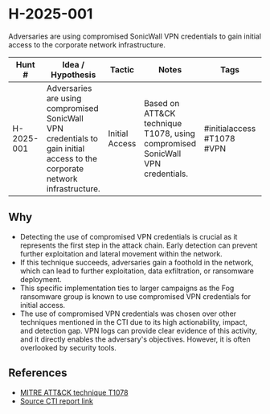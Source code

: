 # H-2025-001
Adversaries are using compromised SonicWall VPN credentials to gain initial access to the corporate network infrastructure.

| Hunt #       | Idea / Hypothesis                                                      | Tactic         | Notes                                      | Tags                           | Submitter                                   |
|--------------|-------------------------------------------------------------------------|----------------|--------------------------------------------|--------------------------------|---------------------------------------------|
| H-2025-001    | Adversaries are using compromised SonicWall VPN credentials to gain initial access to the corporate network infrastructure. | Initial Access | Based on ATT&CK technique T1078, using compromised SonicWall VPN credentials. | #initialaccess #T1078 #VPN | [hearth-auto-intel](https://github.com/THORCollective/HEARTH) |

## Why
- Detecting the use of compromised VPN credentials is crucial as it represents the first step in the attack chain. Early detection can prevent further exploitation and lateral movement within the network.
- If this technique succeeds, adversaries gain a foothold in the network, which can lead to further exploitation, data exfiltration, or ransomware deployment.
- This specific implementation ties to larger campaigns as the Fog ransomware group is known to use compromised VPN credentials for initial access.
- The use of compromised VPN credentials was chosen over other techniques mentioned in the CTI due to its high actionability, impact, and detection gap. VPN logs can provide clear evidence of this activity, and it directly enables the adversary's objectives. However, it is often overlooked by security tools.

## References
- [MITRE ATT&CK technique T1078](https://attack.mitre.org/techniques/T1078/)
- [Source CTI report link](https://www.thedfirreport.com/)